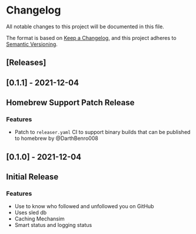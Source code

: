 # Changelog
All notable changes to this project will be documented in this file.

The format is based on [Keep a Changelog](https://keepachangelog.com/en/1.0.0/),
and this project adheres to [Semantic Versioning](https://semver.org/spec/v2.0.0.html).

## [Releases]

## [0.1.1] - 2021-12-04

## Homebrew Support Patch Release

### Features

- Patch to `releaser.yaml` CI to support binary builds that can be published to homebrew by @DarthBenro008

## [0.1.0] - 2021-12-04

## Initial Release

### Features

- Use to know who followed and unfollowed you on GitHub
- Uses sled db
- Caching Mechansim
- Smart status and logging status